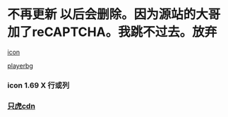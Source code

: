 # 不再更新 以后会删除。因为源站的大哥加了reCAPTCHA。我跳不过去。放弃

[icon](https://ae01.alicdn.com/kf/U96e9203a4d59434d946e5f826069a584Q.jpg)

[playerbg](https://image.suning.cn/uimg/ZR/share_order/158631632458352215.jpg)

### icon 1.69 X 行或列

### [只虎cdn](https://unpkg.zhimg.com)